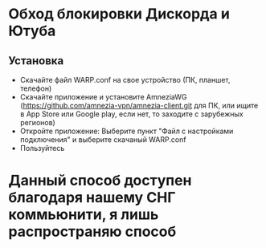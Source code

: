 # Обход блокировки Дискорда и Ютуба

## Установка

- Скачайте файл WARP.conf на свое устройство (ПК, планшет, телефон)
- Скачайте приложение и установите AmneziaWG (https://github.com/amnezia-vpn/amnezia-client.git для ПК, или ищите в App Store или Google play, если нет, то заходите с зарубежных регионов)
- Откройте приложение: Выберите пункт "Файл с настройками подключения" и выберите скачаный WARP.conf
- Пользуйтесь

# Данный способ доступен благодаря нашему СНГ коммьюнити, я лишь распространяю способ
